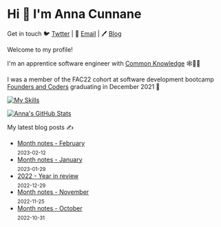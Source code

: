 # Hi 👋 I'm Anna Cunnane

Get in touch 🐦 [Twtter](https://twitter.com/AnnaThereseCu) |
📧 <a href="mailto:acunnane13@email.com"> Email</a> |
🖊️ [Blog](https://www.annacunnane.co.uk/)

Welcome to my profile!

I'm an apprentice software engineer with [Common Knowledge](https://commonknowledge.coop/) 🕸️👩‍💻

I was a member of the FAC22 cohort at software development bootcamp [Founders and Coders](https://www.foundersandcoders.com/) graduating in December 2021 
💫

[![My Skills](https://skillicons.dev/icons?i=react,php,python,git,docker,bootstrap,django,express,figma,supabase,gatsby,githubactions,html,nextjs,nodejs,tailwind,ts,vscode,wordpress)](https://skillicons.dev)

[![Anna's GitHub Stats](https://github-readme-stats.vercel.app/api?username=Moggach&hide=stars)]()

My latest blog posts ✍️
- [Month notes - February](https://www.annacunnane.co.uk/blog/Month%20notes%20-%20February) <br/> <sub>2023-02-12</sub>
- [Month notes - January](https://www.annacunnane.co.uk/blog/Month%20notes%20-%20January) <br/> <sub>2023-01-29</sub>
- [2022 - Year in review](https://www.annacunnane.co.uk/blog/2022%20-%20year%20in%20review) <br/> <sub>2022-12-29</sub>
- [Month notes - November](https://www.annacunnane.co.uk/blog/Month%20notes%20-%20November) <br/> <sub>2022-11-25</sub>
- [Month notes - October](https://www.annacunnane.co.uk/blog/Month%20Notes%20-%20October) <br/> <sub>2022-10-31</sub>







